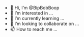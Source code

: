 - 👋 Hi, I’m @BipBobBoop
- 👀 I’m interested in ...
- 🌱 I’m currently learning ...
- 💞️ I’m looking to collaborate on ...
- 📫 How to reach me ...

<!---
BipBobBoop/BipBobBoop is a ✨ special ✨ repository because its `README.md` (this file) appears on your GitHub profile.
You can click the Preview link to take a look at your changes.
--->
